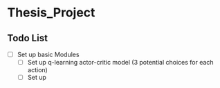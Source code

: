# Thesis_Project


## Todo List
-[ ] Set up basic Modules
   -[ ] Set up q-learning actor-critic model (3 potential choices for each action)
   -[ ] Set up 
